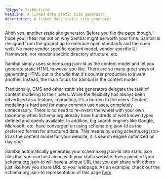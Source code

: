 ```yaml
---
"@type": TechArticle
headline: A linked data static site generator
description: A linked data static site generator
---
```


Ahhh yes, another static site generator. Before you flip the page though, I hope you'll hear me out on why Sambal might be worth your time.  Sambal is designed from the ground up to embrace open standards and the open web.  No more vendor specific content model, vendor specific UI framework, nor vendor specific directory structure, etc.

Sambal simply uses schema.org json-ld as the content model and let you generate static HTML however you like.  There are so many great ways of generating HTML out in the wild that it's counter productive to invent another.  Instead, the main focus for Sambal is the content model.

Traditionally, CMS and other static site generators delegate the task of content modeling to their users.  While the flexibility has always been advertised as a feature, in practice, it's a burden to the users.  Content modeling is hard and for many common use cases, completely unnecessary.  There is no need to re-invent the wheel with your own taxonomy when Schema.org already have hundreds of well known types defined and openly available.  In addition, big search engines like Google, Microsoft, etc. have converged on using schema.org json-ld as the preferred format for structured data.  This means by using schema.org json-ld as the content model for your website, it is search engine optimized on day one!

Sambal automatically generates your schema.org json-ld into static json files that you can host along with your static website.  Every piece of your schema.org json-ld will have a unique URL that you can share with others just like how you share URL to your webpage.  As an example, check out the schema.org json-ld representation of this page [here](https://sambal.dev/content/about-sambal.json)
